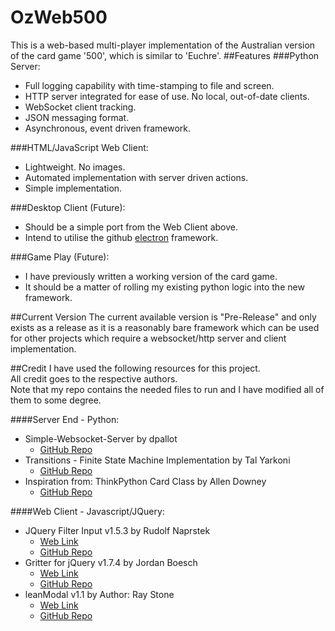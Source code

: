 # OzWeb500
This is a web-based multi-player implementation of the Australian version of the card game '500', which is similar to 'Euchre'.
##Features
###Python Server:
- Full logging capability with time-stamping to file and screen.
- HTTP server integrated for ease of use. No local, out-of-date clients.
- WebSocket client tracking.
- JSON messaging format.
- Asynchronous, event driven framework.

###HTML/JavaScript Web Client:
- Lightweight. No images.
- Automated implementation with server driven actions.
- Simple implementation.

###Desktop Client (Future):
- Should be a simple port from the Web Client above.
- Intend to utilise the github [electron](https://github.com/atom/electron) framework.

###Game Play (Future):
- I have previously written a working version of the card game.
- It should be a matter of rolling my existing python logic into the new framework.

##Current Version
The current available version is "Pre-Release" and only exists as a release as it is a reasonably bare framework which can be used for other projects which require a websocket/http server and client implementation.

##Credit
I have used the following resources for this project.  
All credit goes to the respective authors.  
Note that my repo contains the needed files to run and I have modified all of them to some degree.

####Server End - Python:
* Simple-Websocket-Server by dpallot
  * [GitHub Repo](https://github.com/dpallot/simple-websocket-server)
* Transitions - Finite State Machine Implementation by Tal Yarkoni
  * [GitHub Repo](https://github.com/tyarkoni/transitions)
* Inspiration from: ThinkPython Card Class by Allen Downey
  * [GitHub Repo](https://github.com/AllenDowney/ThinkPython)

####Web Client - Javascript/JQuery:
* JQuery Filter Input v1.5.3 by Rudolf Naprstek
  * [Web Link](http://www.thimbleopensource.com/tutorials-snippets/jquery-plugin-filter-text-input)
  * [GitHub Repo](https://github.com/frodik/jquery.filter.input)
* Gritter for jQuery v1.7.4 by Jordan Boesch
  * [Web Link](http://www.boedesign.com)
  * [GitHub Repo](https://github.com/jboesch/Gritter)
* leanModal v1.1 by Author: Ray Stone
  * [Web Link](http://finelysliced.com.au)
  * [GitHub Repo](https://github.com/FinelySliced/leanModal.js)
